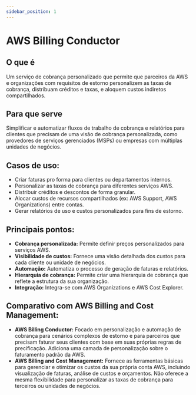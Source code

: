 ```yaml
---
sidebar_position: 1
---
```


# AWS Billing Conductor

## O que é
Um serviço de cobrança personalizado que permite que parceiros da AWS e organizações com requisitos de estorno personalizem as taxas de cobrança, distribuam créditos e taxas, e aloquem custos indiretos compartilhados.

## Para que serve  
Simplificar e automatizar fluxos de trabalho de cobrança e relatórios para clientes que precisam de uma visão de cobrança personalizada, como provedores de serviços gerenciados (MSPs) ou empresas com múltiplas unidades de negócios.

## Casos de uso:

- Criar faturas pro forma para clientes ou departamentos internos.
- Personalizar as taxas de cobrança para diferentes serviços AWS.
- Distribuir créditos e descontos de forma granular.
- Alocar custos de recursos compartilhados (ex: AWS Support, AWS Organizations) entre contas.
- Gerar relatórios de uso e custos personalizados para fins de estorno.

## Principais pontos:
- **Cobrança personalizada:** Permite definir preços personalizados para serviços AWS.
- **Visibilidade de custos:** Fornece uma visão detalhada dos custos para cada cliente ou unidade de negócios.
- **Automação:** Automatiza o processo de geração de faturas e relatórios.
- **Hierarquia de cobrança:** Permite criar uma hierarquia de cobrança que reflete a estrutura da sua organização.
- **Integração:** Integra-se com AWS Organizations e AWS Cost Explorer.

## Comparativo com AWS Billing and Cost Management:
- **AWS Billing Conductor:** Focado em personalização e automação de cobrança para cenários complexos de estorno e para parceiros que precisam faturar seus clientes com base em suas próprias regras de precificação. Adiciona uma camada de personalização sobre o faturamento padrão da AWS.
- **AWS Billing and Cost Management:** Fornece as ferramentas básicas para gerenciar e otimizar os custos da sua própria conta AWS, incluindo visualização de faturas, análise de custos e orçamentos. Não oferece a mesma flexibilidade para personalizar as taxas de cobrança para terceiros ou unidades de negócios.



